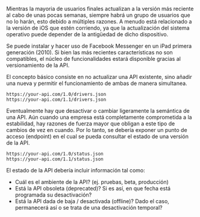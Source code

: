 Mientras la mayoria de usuarios finales actualizan a la versión más reciente al cabo de unas pocas semanas, siempre habrá un grupo de usuarios que no lo harán, esto debido a múltiples razones. A menudo está relacionado a la versión de iOS que estén corriendo, ya que la actualización del sistema operativo puede depender de la antigüedad de dicho dispositivo.

Se puede instalar y hacer uso de Facebook Messenger en un iPad primera generación (2010). Si bien las más recientes características no son compatibles, el núcleo de funcionalidades estará disponible gracias al versionamiento de la API.

El concepto básico consiste en no actualizar una API existente, sino añadir una nueva y permitir el funcionamiento de ambas de manera simultanea.

```
https://your-api.com/1.0/drivers.json
https://your-api.com/1.1/drivers.json
```

Eventualmente hay que desactivar o cambiar ligeramente la semántica de una API. Aún cuando una empresa está completamente comprometida a la estabilidad, hay razones de fuerza mayor que obligan a este tipo de cambios de vez en cuando. Por lo tanto, se debería exponer un punto de acceso (endpoint) en el cual se pueda consultar el estado de una versión de la API.

```
https://your-api.com/1.0/status.json
https://your-api.com/1.1/status.json
```


El estado de la API debería incluir información tal como:

 - Cuál es el ambiente de la API? (ej. pruebas, beta, producción)
 - Está la API obsoleta (deprecated)? Si es así, en que fecha está programada su desactivación?
 - Está la API dada de baja / desactivada (offline)? Dado el caso, permanecerá así o se trata de una desactivación temporal?
